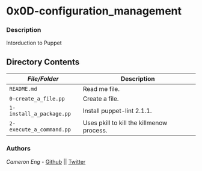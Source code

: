 # 0x0D-configuration_management
### Description
Intorduction to Puppet

## Directory Contents

|   ***File/Folder***    |  **Description**                       |
|---------------|---------------------------------------|
| `README.md` |  Read me file. |
| `0-create_a_file.pp` | Create a file. |
| `1-install_a_package.pp` | Install puppet-lint 2.1.1. |
| `2-execute_a_command.pp` | Uses pkill to kill the killmenow process. |

### Authors
*Cameron Eng* - [Github](https://github.com/c_eng/) || [Twitter](https://twitter.com/c33Eng)
